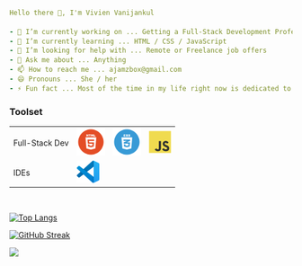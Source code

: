 ```yaml

Hello there 👋, I'm Vivien Vanijankul  

- 🔭 I’m currently working on ... Getting a Full-Stack Development Professional Certificate
- 🌱 I’m currently learning ... HTML / CSS / JavaScript
- 🤔 I’m looking for help with ... Remote or Freelance job offers
- 💬 Ask me about ... Anything
- 📫 How to reach me ... ajamzbox@gmail.com
- 😄 Pronouns ... She / her
- ⚡ Fun fact ... Most of the time in my life right now is dedicated to coding and family!

```

### Toolset

<table>
  <tr>
        <td>Full-Stack Dev</td>
        <td>
          <a href=""><img src="https://github.com/ajamzbox001/ajamzbox001/blob/0306b8676fd41f369252255f848856e9062cf73b/logo-2582748_1280.png" width="50" height="50"/></a>
        </td>
        <td>
          <a href=""><img src="https://github.com/ajamzbox001/ajamzbox001/blob/1d8f9b72eb5c7eacd5b4a6b89f538befbdb68060/logo-2582747_1280.png" width="50" height="50"/></a>
        </td>
        <td>
            <a href=""><img src="https://github.com/devicons/devicon/blob/v2.13.0/icons/javascript/javascript-original.svg" width="40" height="40"/></a>
        </td>
  </tr>
  <tr>
        <td>IDEs</td>
        <td>
            <a href=""><img src="https://github.com/devicons/devicon/blob/v2.13.0/icons/vscode/vscode-original.svg" width="40" height="40"/></a>
        </td>
  </tr>
</table>

<br>

[![Top Langs](https://github-readme-stats.vercel.app/api/top-langs/?username=ajamzbox001&layout=compact&theme=vision-friendly-dark)](https://github.com/anuraghazra/github-readme-stats)
<br>

[![GitHub Streak](https://streak-stats.demolab.com?user=ajamzbox001&theme=dracula&hide_border=true&border_radius=10)](https://git.io/streak-stats)
<br>

<img src="https://forthebadge.com/images/badges/built-with-love.png" />






